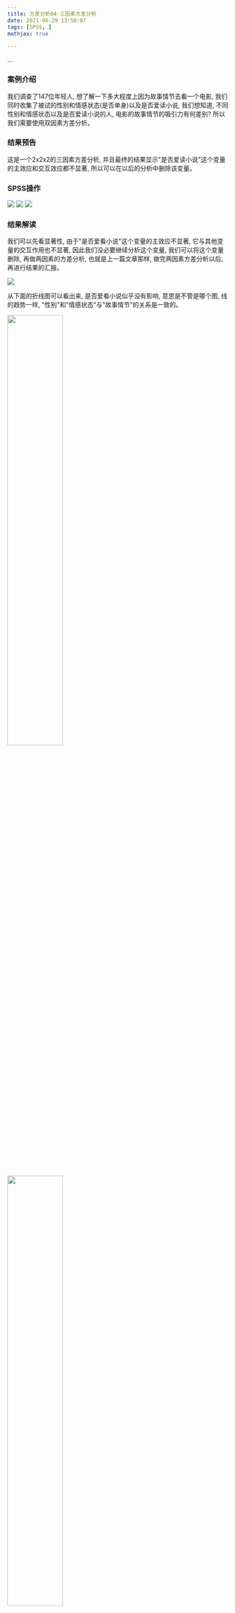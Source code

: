 ```yaml
---
title: 方差分析04-三因素方差分析
date: 2021-06-29 13:50:07
tags: [SPSS, ]
mathjax: true

---
```


...

<!-- more -->

### 案例介绍

我们调查了147位年轻人, 想了解一下多大程度上因为故事情节去看一个电影, 我们同时收集了被试的性别和情感状态(是否单身)以及是否爱读小说, 我们想知道, 不同性别和情感状态以及是否爱读小说的人, 电影的故事情节的吸引力有何差别? 所以我们需要使用双因素方差分析。

### 结果预告

这是一个2x2x2的三因素方差分析, 并且最终的结果显示"是否爱读小说"这个变量的主效应和交互效应都不显著, 所以可以在以后的分析中删除该变量。

### SPSS操作

<img src="imgs/15-01-spss.png">

<img src="imgs/15-02-spss.png">

<img src="imgs/15-03-spss.png">

### 结果解读

我们可以先看显著性, 由于"是否爱看小说"这个变量的主效应不显著, 它与其他变量的交互作用也不显著, 因此我们没必要继续分析这个变量, 我们可以将这个变量删除, 再做两因素的方差分析, 也就是上一篇文章那样, 做完两因素方差分析以后, 再进行结果的汇报。

<img src="imgs/15-04-spss.png">

从下面的折线图可以看出来, 是否爱看小说似乎没有影响, 意思是不管是哪个图, 线的趋势一样, "性别"和"情感状态"与"故事情节"的关系是一致的。

<img src="imgs/15-05-spss.png" width="50%"> <img src="imgs/15-06-spss.png" width="50%">

### 结果汇报

参考"两因素方差分析"的结果汇报。


> **注意**
> 本文由jupyter notebook转换而来, 您可以在这里下载[notebook](方差分析04-三因素方差分析.ipynb)
> 统计咨询请加QQ 2726725926, 微信 mllncn,  SPSS统计咨询是收费的
> 微博上@mlln-cn可以向我免费题问
> 请记住我的网址: mlln.cn 或者 jupyter.cn


### 视频教程


<iframe src="//player.bilibili.com/player.html?bvid=BV1M54y157o6&page=1" scrolling="no" border="0" frameborder="no" framespacing="0" allowfullscreen="true"  style="width:800px;height:600px"> </iframe>
